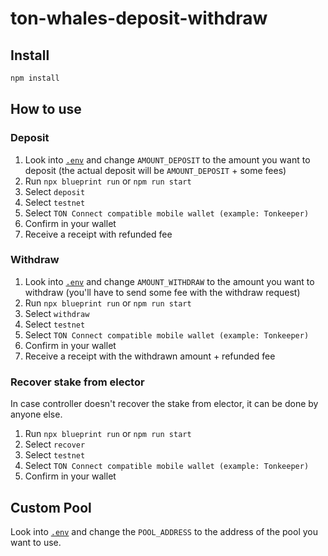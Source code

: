 # ton-whales-deposit-withdraw

## Install

```bash
npm install
```

## How to use

### Deposit

1. Look into [`.env`](./env.example) and change `AMOUNT_DEPOSIT` to the amount you want to deposit (the actual deposit will be `AMOUNT_DEPOSIT` + some fees)
2. Run `npx blueprint run` or `npm run start`
3. Select `deposit`
4. Select `testnet`
5. Select `TON Connect compatible mobile wallet (example: Tonkeeper)`
6. Confirm in your wallet
7. Receive a receipt with refunded fee

### Withdraw

1. Look into [`.env`](./env.example) and change `AMOUNT_WITHDRAW` to the amount you want to withdraw (you'll have to send some fee with the withdraw request)
2. Run `npx blueprint run` or `npm run start`
3. Select `withdraw`
4. Select `testnet`
5. Select `TON Connect compatible mobile wallet (example: Tonkeeper)`
6. Confirm in your wallet
7. Receive a receipt with the withdrawn amount + refunded fee

### Recover stake from elector

In case controller doesn't recover the stake from elector, it can be done by anyone else.

1. Run `npx blueprint run` or `npm run start`
2. Select `recover`
3. Select `testnet`
4. Select `TON Connect compatible mobile wallet (example: Tonkeeper)`
5. Confirm in your wallet

## Custom Pool

Look into [`.env`](./env.example) and change the `POOL_ADDRESS` to the address of the pool you want to use.
